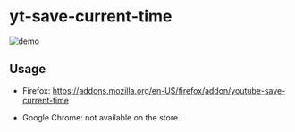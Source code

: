 # yt-save-current-time

![demo](./demo.gif)

## Usage

- Firefox: https://addons.mozilla.org/en-US/firefox/addon/youtube-save-current-time

- Google Chrome: not available on the store.

